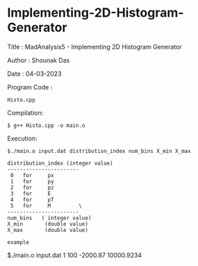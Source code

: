 # Implementing-2D-Histogram-Generator
Title	:	 MadAnalysis5 - Implementing 2D Histogram Generator

Author	: 	Shounak Das

Date	:	04-03-2023

Program Code :

    Histo.cpp

Compilation:

	$ g++ Histo.cpp -o main.o

Execution:

	$./main.o input.dat distribution_index num_bins X_min X_max
  
	distribution_index (integer value)
	-----------------------
	 0   for     px
	 1   for     py
	 2   for     pz
	 3   for     E
	 4   for     pT
	 5   for     M         \
	-----------------------
	num_bins   ( integer value)
	X_min       (double value)
	X_max       (double value)
	
	example 
  
  $./main.o input.dat 1 100 -2000.87 10000.9234
